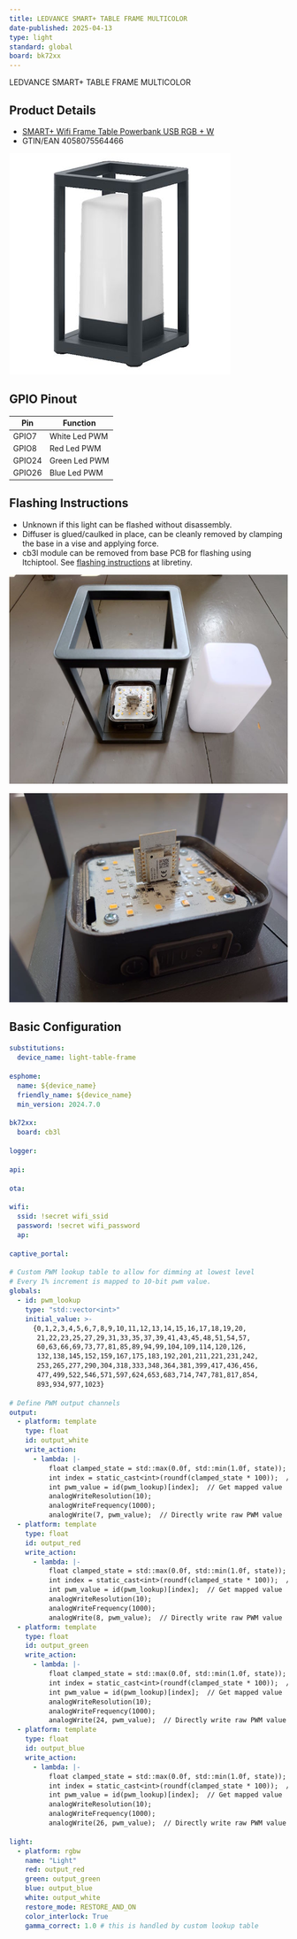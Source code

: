 ```yaml
---
title: LEDVANCE SMART+ TABLE FRAME MULTICOLOR
date-published: 2025-04-13
type: light
standard: global
board: bk72xx
---
```


LEDVANCE SMART+ TABLE FRAME MULTICOLOR

## Product Details

- [SMART+ Wifi Frame Table Powerbank USB RGB + W](https://ledvance.com/en-int/home-lighting/products/smart-home/smart-luminaires/smart-outdoor-luminaires/smart-outdoor-table-luminaires/table-luminaire-rechargeable-via-usb-with-wifi-technology-c169539?productId=30539)
- GTIN/EAN 4058075564466

![Product Image](product.jpg)

## GPIO Pinout

| Pin    | Function       |
| ------ | -------------- |
| GPIO7  | White Led PWM  |
| GPIO8  | Red Led PWM    |
| GPIO24 | Green Led PWM  |
| GPIO26 | Blue Led PWM   |

## Flashing Instructions

- Unknown if this light can be flashed without disassembly.
- Diffuser is glued/caulked in place, can be cleanly removed by clamping the base in a vise and applying force.
- cb3l module can be removed from base PCB for flashing using ltchiptool. See [flashing instructions](https://docs.libretiny.eu/docs/platform/beken-72xx/) at libretiny.

![Product disassembled](product-disassembled.jpg)

![Product PCB](product-pcb.jpg)

## Basic Configuration

```yaml
substitutions:
  device_name: light-table-frame

esphome:
  name: ${device_name}
  friendly_name: ${device_name}
  min_version: 2024.7.0

bk72xx:
  board: cb3l

logger:

api:

ota:

wifi:
  ssid: !secret wifi_ssid
  password: !secret wifi_password
  ap:

captive_portal:

# Custom PWM lookup table to allow for dimming at lowest level
# Every 1% increment is mapped to 10-bit pwm value.
globals:
  - id: pwm_lookup
    type: "std::vector<int>"
    initial_value: >-
      {0,1,2,3,4,5,6,7,8,9,10,11,12,13,14,15,16,17,18,19,20,
       21,22,23,25,27,29,31,33,35,37,39,41,43,45,48,51,54,57,
       60,63,66,69,73,77,81,85,89,94,99,104,109,114,120,126,
       132,138,145,152,159,167,175,183,192,201,211,221,231,242,
       253,265,277,290,304,318,333,348,364,381,399,417,436,456,
       477,499,522,546,571,597,624,653,683,714,747,781,817,854,
       893,934,977,1023}

# Define PWM output channels
output:
  - platform: template
    type: float
    id: output_white
    write_action:
      - lambda: |-
          float clamped_state = std::max(0.0f, std::min(1.0f, state));  // Clamp between 0 and 1
          int index = static_cast<int>(roundf(clamped_state * 100));  // Scale and round to nearest integer
          int pwm_value = id(pwm_lookup)[index];  // Get mapped value
          analogWriteResolution(10);
          analogWriteFrequency(1000);
          analogWrite(7, pwm_value);  // Directly write raw PWM value
  - platform: template
    type: float
    id: output_red
    write_action:
      - lambda: |-
          float clamped_state = std::max(0.0f, std::min(1.0f, state));  // Clamp between 0 and 1
          int index = static_cast<int>(roundf(clamped_state * 100));  // Scale and round to nearest integer
          int pwm_value = id(pwm_lookup)[index];  // Get mapped value
          analogWriteResolution(10);
          analogWriteFrequency(1000);
          analogWrite(8, pwm_value);  // Directly write raw PWM value
  - platform: template
    type: float
    id: output_green
    write_action:
      - lambda: |-
          float clamped_state = std::max(0.0f, std::min(1.0f, state));  // Clamp between 0 and 1
          int index = static_cast<int>(roundf(clamped_state * 100));  // Scale and round to nearest integer
          int pwm_value = id(pwm_lookup)[index];  // Get mapped value
          analogWriteResolution(10);
          analogWriteFrequency(1000);
          analogWrite(24, pwm_value);  // Directly write raw PWM value
  - platform: template
    type: float
    id: output_blue
    write_action:
      - lambda: |-
          float clamped_state = std::max(0.0f, std::min(1.0f, state));  // Clamp between 0 and 1
          int index = static_cast<int>(roundf(clamped_state * 100));  // Scale and round to nearest integer
          int pwm_value = id(pwm_lookup)[index];  // Get mapped value
          analogWriteResolution(10);
          analogWriteFrequency(1000);
          analogWrite(26, pwm_value);  // Directly write raw PWM value

light:
  - platform: rgbw
    name: "Light"
    red: output_red
    green: output_green
    blue: output_blue
    white: output_white
    restore_mode: RESTORE_AND_ON
    color_interlock: True
    gamma_correct: 1.0 # this is handled by custom lookup table

```
